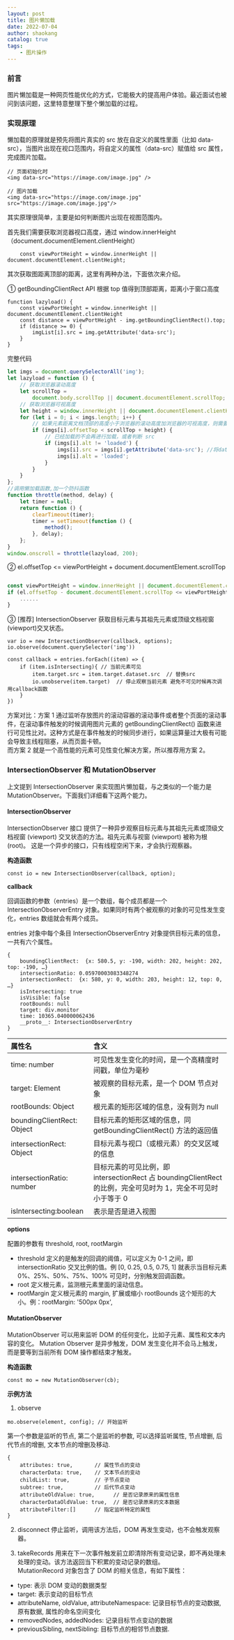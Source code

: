 ```yaml
---
layout: post
title: 图片懒加载
date: 2022-07-04
author: shaokang
catalog: true
tags:
    - 图片操作
---
```


### 前言

图片懒加载是一种网页性能优化的方式，它能极大的提高用户体验。最近面试也被问到该问题，这里特意整理下整个懒加载的过程。

### 实现原理

懒加载的原理就是预先将图片真实的 src 放在自定义的属性里面（比如 data-src），当图片出现在视口范围内，将自定义的属性（data-src）赋值给 src 属性，完成图片加载。

```
// 页面初始化时
<img data-src="https://image.com/image.jpg" />

// 图片加载
<img data-src="https://image.com/image.jpg" src="https://image.com/image.jpg"/>
```

其实原理很简单，主要是如何判断图片出现在视图范围内。

首先我们需要获取浏览器视口高度，通过 window.innerHeight（document.documentElement.clientHeight）

```
    const viewPortHeight = window.innerHeight || document.documentElement.clientHeight;
```

其次获取图距离顶部的距离，这里有两种办法，下面依次来介绍。

① getBoundingClientRect API 根据 top 值得到顶部距离，距离小于窗口高度

```
function lazyload() {
    const viewPortHeight = window.innerHeight || document.documentElement.clientHeight
    const distance = viewPortHeight - img.getBoundingClientRect().top;
    if (distance >= 0) {
        imgList[i].src = img.getAttribute('data-src');
    }
}
```

完整代码

```js
let imgs = document.querySelectorAll('img');
let lazyload = function () {
    // 获取浏览器滚动高度
    let scrollTop =
        document.body.scrollTop || document.documentElement.scrollTop;
    // 获取浏览器可视高度
    let height = window.innerHeight || document.documentElement.clientHeight;
    for (let i = 0; i < imgs.length; i++) {
        // 如果元素距离文档顶部的高度小于浏览器的滚动高度加浏览器的可视高度，则需要加载
        if (imgs[i].offsetTop < scrollTop + height) {
            // 已经加载的不会再进行加载，或者判断 src
            if (imgs[i].alt != 'loaded') {
                imgs[i].src = imgs[i].getAttribute('data-src'); //将data-src属性值赋值给src
                imgs[i].alt = 'loaded';
            }
        }
    }
};
//调用懒加载函数,加一个防抖函数
function throttle(method, delay) {
    let timer = null;
    return function () {
        clearTimeout(timer);
        timer = setTimeout(function () {
            method();
        }, delay);
    };
}
window.onscroll = throttle(lazyload, 200);
```

② el.offsetTop <= viewPortHeight + document.documentElement.scrollTop

```js

const viewPortHeight = window.innerHeight || document.documentElement.clientHeight
if (el.offsetTop - document.documentElement.scrollTop <= viewPortHeight) {
    ......
}
```

③ [推荐] IntersectionObserver 获取目标元素与其祖先元素或顶级文档视窗(viewport)交叉状态。

```
var io = new IntersectionObserver(callback, options);
io.observe(document.querySelector('img'))

const callback = entries.forEach((item) => {
    if (item.isIntersecting){ // 当前元素可见
        item.target.src = item.target.dataset.src  // 替换src
        io.unobserve(item.target)  // 停止观察当前元素 避免不可见时候再次调用callback函数
    }
})
```

方案对比：方案 1 通过监听存放图片的滚动容器的滚动事件或者整个页面的滚动事件，在滚动事件触发的时候调用图片元素的 getBoundingClientRect() 函数来进行可见性比对。这种方式是在事件触发的时候同步进行，如果运算量过大极有可能会导致主线程阻塞，从而页面卡顿。  
而方案 2 就是一个高性能的元素可见性变化解决方案，所以推荐用方案 2。

### IntersectionObserver 和 MutationObserver

上文提到 IntersectionObserver 来实现图片懒加载，与之类似的一个能力是 MutationObserver。下面我们详细看下这两个能力。

#### IntersectionObserver

IntersectionObserver 接口 提供了一种异步观察目标元素与其祖先元素或顶级文档视窗 (viewport) 交叉状态的方法。祖先元素与视窗 (viewport) 被称为根 (root)。
这是一个异步的接口，只有线程空闲下来，才会执行观察器。

<b>构造函数</b>

```
const io = new IntersectionObserver(callback, option);
```

<b>callback</b>

回调函数的参数（entries）是一个数组，每个成员都是一个 IntersectionObserverEntry 对象。如果同时有两个被观察的对象的可见性发生变化，entries 数组就会有两个成员。

entries 对象中每个条目 IntersectionObserverEntry 对象提供目标元素的信息，一共有六个属性。

```
{
    boundingClientRect:  {x: 580.5, y: -190, width: 202, height: 202, top: -190, …}
    intersectionRatio: 0.05970003083348274
    intersectionRect:  {x: 580, y: 0, width: 203, height: 12, top: 0, …}
    isIntersecting: true
    isVisible: false
    rootBounds: null
    target: div.monitor
    time: 10365.040000062436
    __proto__: IntersectionObserverEntry
}
```

| 属性名                     | 含义                                                                                                         |
| :------------------------- | :----------------------------------------------------------------------------------------------------------- |
| time: number               | 可见性发生变化的时间，是一个高精度时间戳，单位为毫秒                                                         |
| target: Element            | 被观察的目标元素，是一个 DOM 节点对象                                                                        |
| rootBounds: Object         | 根元素的矩形区域的信息，没有则为 null                                                                        |
| boundingClientRect: Object | 目标元素的矩形区域的信息，同 getBoundingClientRect() 方法的返回值                                            |
| intersectionRect: Object   | 目标元素与视口（或根元素）的交叉区域的信息                                                                   |
| intersectionRatio: number  | 目标元素的可见比例，即 intersectionRect 占 boundingClientRect 的比例，完全可见时为 1，完全不可见时小于等于 0 |
| isIntersecting:boolean     | 表示是否是进入视图                                                                                           |

<b>options</b>

配置的参数有 threshold, root, rootMargin

-   threshold 定义的是触发的回调的阈值，可以定义为 0-1 之间，即 intersectionRatio 交叉比例的值。例 [0, 0.25, 0.5, 0.75, 1] 就表示当目标元素 0%、25%、50%、75%、100% 可见时，分别触发回调函数。
-   root 定义根元素，监测根元素里面的滚动信息。
-   rootMargin 定义根元素的 margin, 扩展或缩小 rootBounds 这个矩形的大小。例：rootMargin: '500px 0px',

#### MutationObserver

MutationObserver 可以用来监听 DOM 的任何变化，比如子元素、属性和文本内容的变化。
Mutation Observer 是异步触发，DOM 发生变化并不会马上触发，而是要等到当前所有 DOM 操作都结束才触发。

<b>构造函数</b>

```
const mo = new MutationObserver(cb);
```

<b>示例方法</b>

1. observe

```
mo.observe(element, config); // 开始监听
```

第一个参数是监听的节点, 第二个是监听的参数, 可以选择监听属性, 节点增删, 后代节点的增删, 文本节点的增删及移动.

```
{
    attributes: true,       // 属性节点的变动
    characterData: true,    // 文本节点的变动
    childList: true,        // 子节点变动
    subtree: true,          // 后代节点变动
    attributeOldValue: true,      // 是否记录原来的属性信息
    characterDataOldValue: true,  // 是否记录原来的文本数据
    attributeFilter:[]      // 指定监听特定的属性
}
```

2. disconnect
   停止监听，调用该方法后，DOM 再发生变动，也不会触发观察器。

3. takeRecords
   用来在下一次事件触发前立即清除所有变动记录，即不再处理未处理的变动。该方法返回当下积累的变动记录的数组。  
   MutationRecord 对象包含了 DOM 的相关信息，有如下属性：

-   type: 表示 DOM 变动的数据类型
-   target: 表示变动的目标节点
-   attributeName, oldValue, attributeNamespace: 记录目标节点的变动数据, 原有数据, 属性的命名空间变化
-   removedNodes, addedNodes: 记录目标节点变动的数据
-   previousSibling, nextSibling: 目标节点的相邻节点数据.
